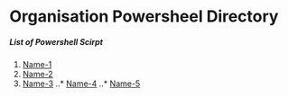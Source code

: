 # Organisation Powersheel Directory

##### List of Powershell Scirpt

1. [Name-1](./Powershell-Script/Test-Folder-1/)
2. [Name-2](./Powershell-Script/Test-Folder-2/)
3. [Name-3](./Powershell-Script/Test-Folder-3/)
..* [Name-4](./Powershell-Script/Test-Folder-4/)
..* [Name-5](./Powershell-Script/Test-Folder-5/)

